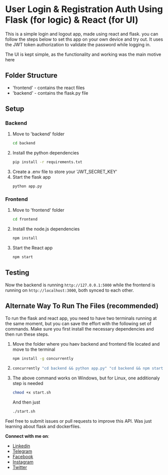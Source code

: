 # User Login & Registration Auth Using Flask (for logic) & React (for UI)
This is a simple login and logout app, made using react and flask. you can follow the steps below to set ths app on your own device and try out. It uses the JWT token authorization to validate the password while logging in.

The UI is kept simple, as the functionality and working was the main motive here

## Folder Structure
- 'frontend' - contains the react files
- 'backend' - contains the flask.py file

## Setup
### Backend
1. Move to 'backend' folder
   ```bash
   cd backend
   ```
2. Install the python dependencies
   ```bash
   pip install -r requirements.txt
    ```
3. Create a .env file to store your 'JWT_SECRET_KEY'
4. Start the flask app
   ```bash
   python app.py
   ```
   
### Frontend
1. Move to 'frontend' folder
   ```bash
   cd frontend
   ```
2. Install the node.js dependencies
   ```bash
   npm install
   ```
3. Start the React app
   ```bash
   npm start
   ```

## Testing
Now the backend is running `http://127.0.0.1:5000` while the frontend is running on `http://localhost:3000`, both synced to each other.

## Alternate Way To Run The Files (recommended)
To run the flask and react app, you need to have two terminals running at the same moment, but you can save the effort with the following set of commands. Make sure you first install the necessary dependencies and then run these steps.
1. Move the folder where you haev backend and frontend file located and move to the terminal
    ```bash
    npm install -g concurrently
    ```
2.  ```bash
    concurrently "cd backend && python app.py" "cd backend && npm start"
    ```
3. The above command works on Windows, but for Linux, one additionaly step is needed
    ```bash
    chmod +x start.sh
    ```
   And then just
    ```bash
    ./start.sh
    ```
   

Feel free to submit issues or pull requests to improve this API. Was just learning about flask and dockerfiles.

**Connect with me on**:
* [Linkedin](https://www.linkedin.com/in/siddharth-chaberia/)
* [Telegram](https://t.me/SiddharthChaberia)
* [Facebook](https://www.facebook.com/chaberia.siddharth/)
* [Instagram](https://www.instagram.com/siddharth_chaberia_02/)
* [Twitter](https://x.com/03Chaberia)
